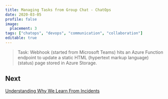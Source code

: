 ```yaml
---
title: Managing Tasks from Group Chat - ChatOps
date: 2020-03-05
profile: false
image:
  placement: 3
tags: ["chatops", "devops", "communication", "collaboration"]
editable: true
---
```


>Task: Webhook (started from Microsoft Teams) hits an Azure Function endpoint to update a static HTML (hypertext markup language) (status) page stored in Azure Storage.

## Next

[Understanding Why We Learn From Incidents](/post/understanding-why-we-learn-from-incidents/)